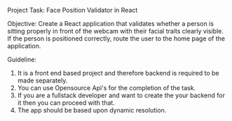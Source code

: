 Project Task: Face Position Validator in React

Objective:
Create a React application that validates whether a person is sitting properly in front of the webcam with their facial traits clearly visible. If the person is positioned correctly, route the user to the home page of the application.

Guideline:
1. It is a front end based project and therefore backend is required to be made separately. 
2. You can use Opensource Api's for the completion of the task.
3. If you are a fullstack developer and want to create the your backend for it then you can proceed with that.
4. The app should be based upon dynamic resolution.